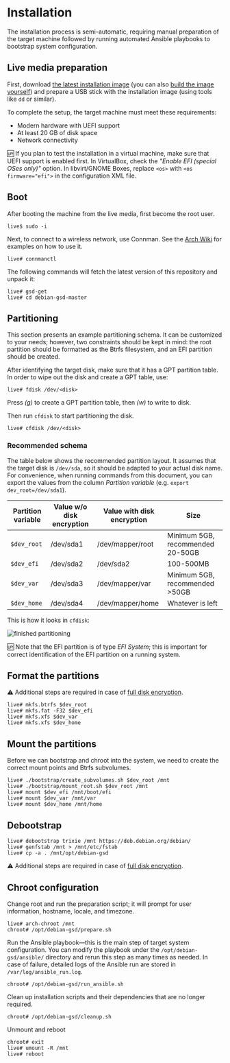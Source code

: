 # Installation

The installation process is semi-automatic, requiring manual preparation of the target machine followed by running automated Ansible playbooks to bootstrap system configuration.

## Live media preparation

First, download [the latest installation image](https://github.com/mkrawiec/debian-gsd/releases) (you can also [build the image yourself](./building_liveiso.md)) and prepare a USB stick with the installation image (using tools like `dd` or similar).

To complete the setup, the target machine must meet these requirements:

- Modern hardware with UEFI support
- At least 20 GB of disk space
- Network connectivity

🆙 If you plan to test the installation in a virtual machine, make sure that UEFI support is enabled first. In VirtualBox, check the _"Enable EFI (special OSes only)"_ option. In libvirt/GNOME Boxes, replace `<os>` with `<os firmware="efi">` in the configuration XML file.

## Boot

After booting the machine from the live media, first become the root user.

```
live$ sudo -i
```

Next, to connect to a wireless network, use Connman. See the [Arch Wiki](https://wiki.archlinux.org/title/ConnMan#Usage) for examples on how to use it.

```
live# connmanctl
```

The following commands will fetch the latest version of this repository and unpack it:

```
live# gsd-get
live# cd debian-gsd-master
```

## Partitioning

This section presents an example partitioning schema. It can be customized to your needs; however, two constraints should be kept in mind: the root partition should be formatted as the Btrfs filesystem, and an EFI partition should be created.

After identifying the target disk, make sure that it has a GPT partition table. In order to wipe out the disk and create a GPT table, use:

```
live# fdisk /dev/<disk>
```

Press _(g)_ to create a GPT partition table, then _(w)_ to write to disk.

Then run `cfdisk` to start partitioning the disk.

```
live# cfdisk /dev/<disk>
```

### Recommended schema

The table below shows the recommended partition layout. It assumes that the target disk is `/dev/sda`, so it should be adapted to your actual disk name. For convenience, when running commands from this document, you can export the values from the column _Partition variable_ (e.g. `export dev_root=/dev/sda1`).

| Partition variable | Value w/o disk encryption | Value with disk encryption  | Size                             |
| ------------------ | ------------------------- | -------------------------- | -------------------------------- |
| `$dev_root`        | /dev/sda1                 | /dev/mapper/root           | Minimum 5GB, recommended 20-50GB |
| `$dev_efi`         | /dev/sda2                 | /dev/sda2                  | 100-500MB                        |
| `$dev_var`         | /dev/sda3                 | /dev/mapper/var            | Minimum 5GB, recommended >50GB   |
| `$dev_home`        | /dev/sda4                 | /dev/mapper/home           | Whatever is left                 |

This is how it looks in `cfdisk`:

![finished partitioning](https://user-images.githubusercontent.com/142805/189527491-30371b9c-1de1-48ec-81f2-2d5928e7da3c.png)

🆙 Note that the EFI partition is of type _EFI System_; this is important for correct identification of the EFI partition on a running system.

## Format the partitions

⚠️ Additional steps are required in case of [full disk encryption](./disk_encryption.md).

```
live# mkfs.btrfs $dev_root
live# mkfs.fat -F32 $dev_efi
live# mkfs.xfs $dev_var
live# mkfs.xfs $dev_home
```

## Mount the partitions

Before we can bootstrap and chroot into the system, we need to create the correct mount points and Btrfs subvolumes.

```
live# ./bootstrap/create_subvolumes.sh $dev_root /mnt
live# ./bootstrap/mount_root.sh $dev_root /mnt
live# mount $dev_efi /mnt/boot/efi
live# mount $dev_var /mnt/var
live# mount $dev_home /mnt/home
```

## Debootstrap

```
live# debootstrap trixie /mnt https://deb.debian.org/debian/
live# genfstab /mnt > /mnt/etc/fstab
live# cp -a . /mnt/opt/debian-gsd
```

⚠️ Additional steps are required in case of [full disk encryption](./disk_encryption.md).

## Chroot configuration

Change root and run the preparation script; it will prompt for user information, hostname, locale, and timezone.

```
live# arch-chroot /mnt
chroot# /opt/debian-gsd/prepare.sh
```

Run the Ansible playbook—this is the main step of target system configuration. You can modify the playbook under the `/opt/debian-gsd/ansible/` directory and rerun this step as many times as needed. In case of failure, detailed logs of the Ansible run are stored in `/var/log/ansible_run.log`.

```
chroot# /opt/debian-gsd/run_ansible.sh
```

Clean up installation scripts and their dependencies that are no longer required.

```
chroot# /opt/debian-gsd/cleanup.sh
```

Unmount and reboot

```
chroot# exit
live# umount -R /mnt
live# reboot
```
